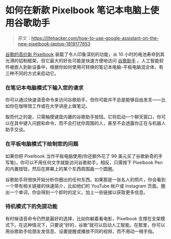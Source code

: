 # 如何在新款 Pixelbook 笔记本电脑上使用谷歌助手

> 原文：<https://lifehacker.com/how-to-use-google-assistant-on-the-new-pixelbook-laptop-1819177653>

[谷歌的高价新 Pixelbook](https://lifehacker.com/is-googles-new-pixelbook-laptop-worth-the-high-price-ta-1819154127#_ga=2.27932287.233542325.1507127109-472331419.1499788931) 装载了令人印象深刻的功能，从 10 小时的电池寿命到其光滑的铝制框架，但它最大的好处可能是快速方便地访问 [谷歌助手](https://lifehacker.com/how-to-get-google-assistant-on-any-phone-running-androi-1787706402) 。人工智能软件被嵌入到新设备中，根据你如何使用可转换的笔记本电脑-平板电脑混合体，有三种不同的方式来启动它。



### 在笔记本电脑模式下输入您的请求

你可以通过快速语音命令来访问谷歌助手，但你可能并不总是能够自由发言——比如你在咖啡馆工作或在大学讲座上做笔记。

取而代之的是，只需触摸键盘内置的谷歌助手按钮。它将启动一个聊天窗口，你可以在其中键入问题和命令，而不会打扰你周围的人，甚至不会透露你正在与机器人助手交谈。

### 在平板电脑模式下绘制您的问题

如果你把 Pixelbook 当作平板电脑使用(你还额外花了 99 美元买了谷歌新奇的手写笔)，你可以不用任何文字就能访问谷歌助手。相反，只需按下 Pixelbook Pen 的内置按钮，然后在屏幕上的某个东西周围画一个圆圈。

谷歌助手将很快开始分析你圈出的任何东西。如果那是一张名人的照片，你会看到一个带有相关链接的快速简介，比如他们的 YouTube 帐户或 Instagram 页面。圈出一个单词，你会得到一个即时的定义，加上一些链接以获取更多信息。

### 待机模式下的免提功能

有时候语音命令仍然是最好的选择，比如你躺着看电影，Pixelbook 支撑在支架模式下。在这种情况下，只要说“好的，谷歌”就可以启动人工智能。在那里，你可以用谷歌助手给朋友发信息、设置提醒或播放不同的视频，而不用动一根手指。